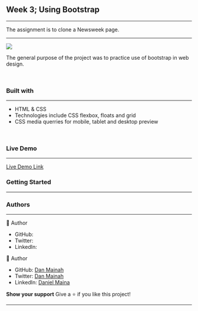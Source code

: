 <h2><b>Week 3; Using Bootstrap</b></h2>
<hr>
<p>The assignment is to clone a Newsweek page.</p>
<hr>
<img src="img/newsweeek.png">
<br>
<p>The general purpose of the project was to practice use of bootstrap in web design.</p><br>
<h3><b>Built with</b></h3>
<hr>
<ul>
  <li>HTML & CSS</li> 
  <li>Technologies include CSS flexbox, floats and grid</li>
  <li>CSS media querries for mobile, tablet and desktop preview</li>
</ul>
<br>
<h3><b>Live Demo</b></h3>
<hr>
<a href="">Live Demo Link</a><br>
<h3><b>Getting Started</b></h3>
<hr>
                        
                                                       
<h3><b>Authors</b></h3>
<hr>
 👤 Author<br>
   
<ul>
  <li>GitHub: <a href=""></a></li>
  <li>Twitter: <a href=""></a></li>
  <li>LinkedIn: <a href=""></a></li>
</ul  
  
 <hr>
 👤 Author<br>
   
<ul>
  <li>GitHub: <a href="https://github.com/danmainah">Dan Mainah</a></li>
  <li>Twitter: <a href="https://twitter.com/dan_mainah">Dan Mainah</a></li>
  <li>LinkedIn: <a href="www.linkedin.com/in/daniel-maina-315a38191">Daniel Maina</a></li>
</ul   


<h3><b>Show your support</b></h3>
Give a ⭐️ if you like this project!<hr>
